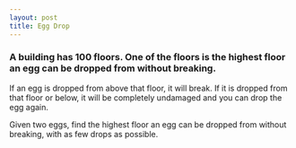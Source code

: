 ```yaml
---
layout: post
title: Egg Drop
---
```

### A building has 100 floors. One of the floors is the highest floor an egg can be dropped from without breaking.
If an egg is dropped from above that floor, it will break. If it is dropped from that floor or below, it will be completely undamaged and you can drop the egg again.

Given two eggs, find the highest floor an egg can be dropped from without breaking, with as few drops as possible.
